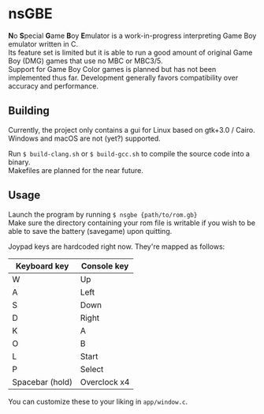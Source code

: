 # nsGBE
**N**o **S**pecial **G**ame **B**oy **E**mulator is a work-in-progress interpreting Game Boy emulator written in C.  
Its feature set is limited but it is able to run a good amount of original Game Boy (DMG) games that use no MBC or MBC3/5.  
Support for Game Boy Color games is planned but has not been implemented thus far. Development generally favors 
compatibility over accuracy and performance.

## Building

Currently, the project only contains a gui for Linux based on gtk+3.0 / Cairo.  
Windows and macOS are not (yet?) supported.

Run `$ build-clang.sh` or `$ build-gcc.sh` to compile the source code into a binary.  
Makefiles are planned for the near future.

## Usage

Launch the program by running `$ nsgbe {path/to/rom.gb}`  
Make sure the directory containing your rom file is writable if you wish to be able to save the battery (savegame) upon quitting.

Joypad keys are hardcoded right now. They're mapped as follows:

| Keyboard key | Console key |
| --- | --- |
| W | Up |
| A | Left |
| S | Down |
| D | Right |
| K | A |
| O | B |
| L | Start |
| P | Select |
| Spacebar (hold) | Overclock x4 |

You can customize these to your liking in `app/window.c`.
